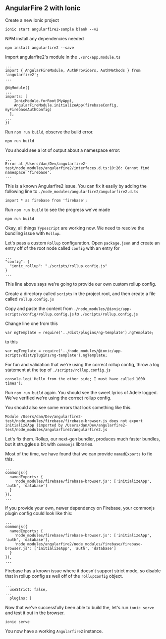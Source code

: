 ## AngularFire 2 with Ionic

Create a new Ionic project

```
ionic start angularfire2-sample blank --v2
```

NPM install any dependencies needed

```
npm install angularfire2 --save
```

Import angularfire2's module in the `./src/app.module.ts`
```
...
import { AngularFireModule, AuthProviders, AuthMethods } from 'angularfire2';
...

@NgModule({
...
imports: [
    IonicModule.forRoot(MyApp),
    AngularFireModule.initializeApp(firebaseConfig, myFirebaseAuthConfig)
  ],
...
})
```

Run `npm run build`, observe the build error.

```
npm run build
```

You should see a lot of output about a namespace error:

```
...
Error at /Users/dan/Dev/angularfire2-test/node_modules/angularfire2/interfaces.d.ts:10:26: Cannot find namespace 'firebase'.
...
```

This is a known Angularfire2 issue. You can fix it easily by adding the following line to `./node_modules/angularfire2/angularfire2.d.ts`

```
import * as firebase from 'firebase';
```

Run `npm run build` to see the progress we've made

```
npm run build
```

Okay, all things `Typescript` are working now. We need to resolve the bundling issue with `Rollup`.

Let's pass a custom `Rollup` configuration.  Open `package.json` and create an entry off of the root node called `config`
with an entry for

```
...
"config": {
  "ionic_rollup": "./scripts/rollup.config.js"
}
...
```
This line above says we're going to provide our own custom rollup config.

Create a directory called `scripts` in the project root, and then create a file called `rollup.config.js`

Copy and paste the content from `./node_modules/@ionic/app-scripts/config/rollup.config.js` to `./scripts/rollup.config.js`

Change line one from this
```
var ngTemplate = require('../dist/plugins/ng-template').ngTemplate;
```

to this
```
var ngTemplate = require('../node_modules/@ionic/app-scripts/dist/plugins/ng-template').ngTemplate;
```

For fun and validation that we're using the correct rollup config, throw a log statement at the top of `./scripts/rollup.config.js`

```
console.log('Hello from the other side; I must have called 1000 times');
```

Run `npm run build` again. You should see the sweet lyrics of Adele logged. We've verified we're using the correct rollup config.

You should also see some errors that look something like this.

```
Module /Users/dan/Dev/angularfire2-test/node_modules/firebase/firebase-browser.js does not export initializeApp (imported by /Users/dan/Dev/angularfire2-test/node_modules/angularfire2/angularfire2.js
```

Let's fix them. Rollup, our next-gen bundler, produces much faster bundles, but it struggles a bit with `commonjs` libraries.

Most of the time, we have found that we can provide `namedExports` to fix this.

```
...
commonjs({
  namedExports: {
    'node_modules/firebase/firebase-browser.js': ['initializeApp', 'auth', 'database']
  }
}),
...
```

If you provide your own, newer dependency on Firebase, your commonjs plugin config could look like this:

```
...
commonjs({
  namedExports: {
    'node_modules/firebase/firebase-browser.js': ['initializeApp', 'auth', 'database'],
    'node_modules/angularfire2/node_modules/firebase/firebase-browser.js': ['initializeApp', 'auth', 'database']
  }
}),
...
```

Firebase has a known issue where it doesn't support strict mode, so disable that in rollup config as well off of the `rollupConfig` object.

```
...
  useStrict: false,
...
  plugins: [
```


Now that we've successfully been able to build the, let's run `ionic serve` and test it out in the browser.

```
ionic serve
```

You now have a working `Angularfire2` instance.